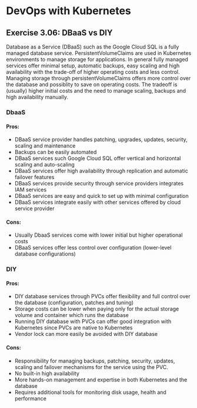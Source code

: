 # DevOps with Kubernetes

## Exercise 3.06: DBaaS vs DIY

Database as a Service (DBaaS) such as the Google Cloud SQL is a fully managed database service. PersistentVolumeClaims are used in Kubernetes environments to manage storage for applications. In general fully managed services offer minimal setup, automatic backups, easy scaling and high availability with the trade-off of higher operating costs and less control. Managing storage through persistentVolumeClaims offers more control over the database and possiblity to save on operating costs. The tradeoff is (usually) higher initial costs and the need to manage scaling, backups and high availability manually.

### DbaaS

#### Pros:

- DBaaS service provider handles patching, upgrades, updates, security, scaling and maintenance
- Backups can be easily automated
- DBaaS services such Google Cloud SQL offer vertical and horizontal scaling and auto-scaling
- DBaaS services offer high availability through replication and automatic failover features
- DBaaS services provide security through service providers integrates IAM services
- DBaaS services are easy and quick to set up with minimal configuration
- DBaaS services integrate easily with other services offered by cloud service provider

#### Cons:

- Usually DbaaS services come with lower initial but higher operational costs
- DBaaS services offer less control over configuration (lower-level database configurations)

### DIY

#### Pros:

- DIY database services through PVCs offer flexibility and full control over the database (configuration, patches and tuning)
- Storage costs can be lower when paying only for the actual storage volume and container which runs the database
- Running DIY database with PVCs can offer good integration with Kubernetes since PVCs are native to Kubernetes
- Vendor lock can more easily be avoided with DIY database

#### Cons:

- Responsibility for managing backups, patching, security, updates, scaling and failover mechanisms for the service using the PVC.
- No built-in high availability
- More hands-on management and expertise in both Kubernetes and the database
- Requires additional tools for monitoring disk usage, health and performance
